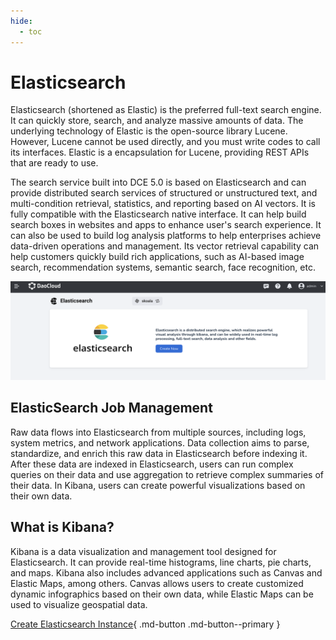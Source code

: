 ```yaml
---
hide:
  - toc
---
```


# Elasticsearch

Elasticsearch (shortened as Elastic) is the preferred full-text search engine. It can quickly store, search, and analyze massive amounts of data. The underlying technology of Elastic is the open-source library Lucene. However, Lucene cannot be used directly, and you must write codes to call its interfaces. Elastic is a encapsulation for Lucene, providing REST APIs that are ready to use.

The search service built into DCE 5.0 is based on Elasticsearch and can provide distributed search services of structured or unstructured text, and multi-condition retrieval, statistics, and reporting based on AI vectors. It is fully compatible with the Elasticsearch native interface. It can help build search boxes in websites and apps to enhance user's search experience. It can also be used to build log analysis platforms to help enterprises achieve data-driven operations and management. Its vector retrieval capability can help customers quickly build rich applications, such as AI-based image search, recommendation systems, semantic search, face recognition, etc.

![welcome page](../images/what01.png)

## ElasticSearch Job Management

Raw data flows into Elasticsearch from multiple sources, including logs, system metrics, and network applications. Data collection aims to parse, standardize, and enrich this raw data in Elasticsearch before indexing it. After these data are indexed in Elasticsearch, users can run complex queries on their data and use aggregation to retrieve complex summaries of their data. In Kibana, users can create powerful visualizations based on their own data.

## What is Kibana?

Kibana is a data visualization and management tool designed for Elasticsearch. It can provide real-time histograms, line charts, pie charts, and maps. Kibana also includes advanced applications such as Canvas and Elastic Maps, among others. Canvas allows users to create customized dynamic infographics based on their own data, while Elastic Maps can be used to visualize geospatial data.

[Create Elasticsearch Instance](../user-guide/create.md){ .md-button .md-button--primary }

